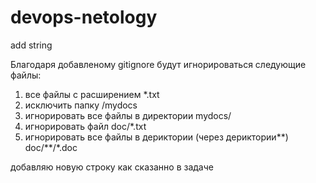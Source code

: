 # devops-netology
add string

Благодаря добавленому gitignore будут игнорироваться следующие файлы:

1) все файлы с расширением *.txt
2) исключить папку /mydocs
3) игнорировать все файлы в директории mydocs/
4) игнорировать файл doc/*.txt
5) игнорировать все файлы в дериктории (через дериктории**) doc/**/*.doc

добавляю новую строку как сказанно в задаче
